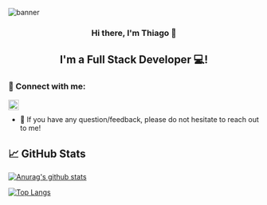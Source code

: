 <p align='center'>

![banner](https://user-images.githubusercontent.com/41977517/236239903-d8aa603d-aa90-43e8-be53-cbd59463b094.png)

</p>

<h3 align="center">
Hi there, I'm Thiago 👋
</h3>

<h2 align="center">
I'm a Full Stack Developer 💻!
</h2>

### 🤝 Connect with me:

<a href="https://www.linkedin.com/in/thiagocolman/"><img align="left" src="https://raw.githubusercontent.com/yushi1007/yushi1007/main/images/linkedin.svg" alt="Thiago | LinkedIn" width="21px"/></a>
</br>
- 💬 If you have any question/feedback, please do not hesitate to reach out to me!

## 📈 GitHub Stats

[![Anurag's github stats](https://github-readme-stats.vercel.app/api?username=thiagohenriquesantos)](https://github.com/thiagohenriquesantos)

[![Top Langs](https://github-readme-stats.vercel.app/api/top-langs/?username=thiagohenriquesantos&layout=compact)](https://github.com/thiagohenriquesantos)